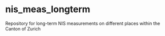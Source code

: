 # nis_meas_longterm
Repository for long-term NIS measurements on different places within the Canton of Zurich
